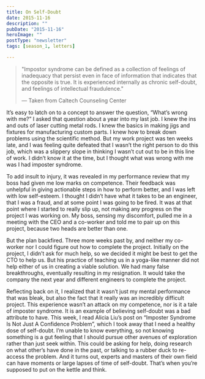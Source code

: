 ```yaml
---
title: On Self-Doubt
date: 2015-11-16
description: ""
pubDate: "2015-11-16"
heroImage: ""
postType: "newsletter"
tags: [season_1, letters]

---
```




> "Impostor syndrome can be defined as a collection of feelings of inadequacy that persist even in face of information that indicates that the opposite is true. It is experienced internally as chronic self-doubt, and feelings of intellectual fraudulence."
>
> — Taken from Caltech Counseling Center


It’s easy to latch on to a concept to answer the question, “What’s wrong with me?” I asked that question about a year into my last job. I knew the ins and outs of laser cutting metal rods. I knew the basics in making jigs and fixtures for manufacturing custom parts. I knew how to break down problems using the scientific method. But my work project was ten weeks late, and I was feeling quite defeated that I wasn’t the right person to do this job, which was a slippery slope in thinking I wasn’t cut out to be in this line of work. I didn’t know it at the time, but I thought what was wrong with me was I had imposter syndrome.

To add insult to injury, it was revealed in my performance review that my boss had given me low marks on competence. Their feedback was unhelpful in giving actionable steps in how to perform better, and I was left with low self-esteem. I thought I didn’t have what it takes to be an engineer, that I was a fraud, and at some point I was going to be fired. It was at that point where I started to really slip up, not making any progress on the project I was working on. My boss, sensing my discomfort, pulled me in a meeting with the CEO and a co-worker and told me to pair up on this project, because two heads are better than one.

But the plan backfired. Three more weeks past by, and neither my co-worker nor I could figure out how to complete the project. Initially on the project, I didn’t ask for much help, so we decided it might be best to get the CTO to help us. But his practice of teaching us in a yoga-like manner did not help either of us in creating a viable solution. We had many false breakthroughs, eventually resulting in my resignation. It would take the company the next year and different engineers to complete the project.

Reflecting back on it, I realized that it wasn’t just my mental performance that was bleak, but also the fact that it really was an incredibly difficult project. This experience wasn’t an attack on my competence, nor is it a tale of imposter syndrome. It is an example of believing self-doubt was a bad attribute to have. This week, I read Alicia Liu’s post on “Imposter Syndrome Is Not Just A Confidence Problem”, which I took away that I need a healthy dose of self-doubt. I’m unable to know everything, so not knowing something is a gut feeling that I should pursue other avenues of exploration rather than just seek within. This could be asking for help, doing research on what other’s have done in the past, or talking to a rubber duck to re-access the problem. And it turns out, experts and masters of their own field can have moments or large lapses of time of self-doubt. That’s when you’re supposed to put on the kettle and think.
